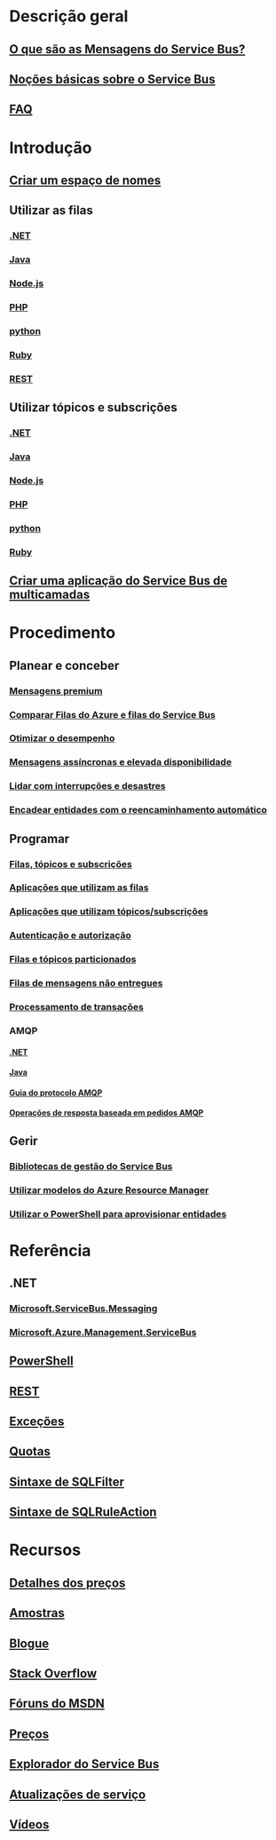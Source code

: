 # Descrição geral
## [O que são as Mensagens do Service Bus?](service-bus-messaging-overview.md)
## [Noções básicas sobre o Service Bus](service-bus-fundamentals-hybrid-solutions.md)
## [FAQ](service-bus-faq.md)

# Introdução
## [Criar um espaço de nomes](service-bus-create-namespace-portal.md)
## Utilizar as filas
### [.NET](service-bus-dotnet-get-started-with-queues.md)
### [Java](service-bus-java-how-to-use-queues.md)
### [Node.js](service-bus-nodejs-how-to-use-queues.md)
### [PHP](service-bus-php-how-to-use-queues.md)
### [python](service-bus-python-how-to-use-queues.md)
### [Ruby](service-bus-ruby-how-to-use-queues.md)
### [REST](/rest/api/servicebus/queues)
## Utilizar tópicos e subscrições
### [.NET](service-bus-dotnet-how-to-use-topics-subscriptions.md)
### [Java](service-bus-java-how-to-use-topics-subscriptions.md)
### [Node.js](service-bus-nodejs-how-to-use-topics-subscriptions.md)
### [PHP](service-bus-php-how-to-use-topics-subscriptions.md)
### [python](service-bus-python-how-to-use-topics-subscriptions.md)
### [Ruby](service-bus-ruby-how-to-use-topics-subscriptions.md)
## [Criar uma aplicação do Service Bus de multicamadas](service-bus-dotnet-multi-tier-app-using-service-bus-queues.md)

# Procedimento
## Planear e conceber
### [Mensagens premium](service-bus-premium-messaging.md)
### [Comparar Filas do Azure e filas do Service Bus](service-bus-azure-and-service-bus-queues-compared-contrasted.md)
### [Otimizar o desempenho](service-bus-performance-improvements.md)
### [Mensagens assíncronas e elevada disponibilidade](service-bus-async-messaging.md)
### [Lidar com interrupções e desastres](service-bus-outages-disasters.md)
### [Encadear entidades com o reencaminhamento automático](service-bus-auto-forwarding.md)

## Programar
### [Filas, tópicos e subscrições](service-bus-queues-topics-subscriptions.md)
### [Aplicações que utilizam as filas](service-bus-create-queues.md)
### [Aplicações que utilizam tópicos/subscrições](service-bus-create-topics-subscriptions.md)
### [Autenticação e autorização](service-bus-sas.md)
### [Filas e tópicos particionados](service-bus-partitioning.md)
### [Filas de mensagens não entregues](service-bus-dead-letter-queues.md)
### [Processamento de transações](service-bus-transactions.md)
### AMQP
#### [.NET](service-bus-amqp-dotnet.md)
#### [Java](service-bus-amqp-java.md)
#### [Guia do protocolo AMQP](service-bus-amqp-protocol-guide.md)
#### [Operações de resposta baseada em pedidos AMQP](service-bus-amqp-request-response.md)

## Gerir
### [Bibliotecas de gestão do Service Bus](service-bus-management-libraries.md)
### [Utilizar modelos do Azure Resource Manager](service-bus-resource-manager-overview.md)
### [Utilizar o PowerShell para aprovisionar entidades](service-bus-powershell-how-to-provision.md)

# Referência
## .NET
### [Microsoft.ServiceBus.Messaging](/dotnet/api/microsoft.servicebus.messaging)
### [Microsoft.Azure.Management.ServiceBus](/dotnet/api/microsoft.azure.management.servicebus)
## [PowerShell](/powershell/resourcemanager/azurerm.servicebus/v0.0.2/azurerm.servicebus)
## [REST](/rest/api/servicebus)
## [Exceções](service-bus-messaging-exceptions.md)
## [Quotas](service-bus-quotas.md)
## [Sintaxe de SQLFilter](service-bus-messaging-sql-filter.md)
## [Sintaxe de SQLRuleAction](service-bus-messaging-sql-rule-action.md)

# Recursos
## [Detalhes dos preços](service-bus-pricing-billing.md)
## [Amostras](service-bus-samples.md)
## [Blogue](https://blogs.msdn.microsoft.com/servicebus/)
## [Stack Overflow](http://stackoverflow.com/questions/tagged/servicebus)
## [Fóruns do MSDN](https://social.msdn.microsoft.com/forums/home?forum=servbus)
## [Preços](https://azure.microsoft.com/pricing/details/service-bus/)
## [Explorador do Service Bus](https://github.com/paolosalvatori/ServiceBusExplorer)
## [Atualizações de serviço](https://azure.microsoft.com/updates/?product=service-bus)
## [Vídeos](https://azure.microsoft.com/documentation/videos/index/?services=service-bus)




<!--HONumber=Feb17_HO2-->


